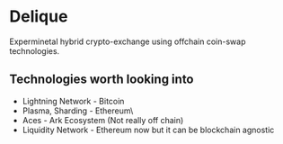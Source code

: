 # Delique
Experminetal hybrid crypto-exchange using offchain coin-swap technologies.

## Technologies worth looking into
* Lightning Network - Bitcoin
* Plasma, Sharding - Ethereum\
* Aces - Ark Ecosystem (Not really off chain)
* Liquidity Network - Ethereum now but it can be blockchain agnostic
